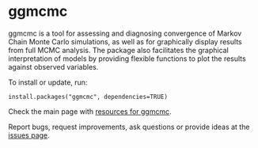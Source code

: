 # ggmcmc

ggmcmc is a tool for assessing and diagnosing convergence of Markov Chain Monte Carlo simulations, as well as for graphically display results from full MCMC analysis. The package also facilitates the graphical interpretation of models by providing flexible functions to plot the results against observed variables.

To install or update, run:
```
install.packages("ggmcmc", dependencies=TRUE)
```

Check the main page with [resources for ggmcmc](http://xavier-fim.net/packages/ggmcmc).

Report bugs, request improvements, ask questions or provide ideas at the [issues page](http://github.com/xfim/ggmcmc/issues).
